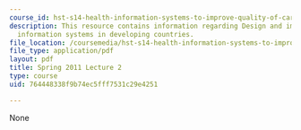 ```yaml
---
course_id: hst-s14-health-information-systems-to-improve-quality-of-care-in-resource-poor-settings-spring-2012
description: This resource contains information regarding Design and impact of health
  information systems in developing countries.
file_location: /coursemedia/hst-s14-health-information-systems-to-improve-quality-of-care-in-resource-poor-settings-spring-2012/764448338f9b74ec5fff7531c29e4251_MITHST_S14S12_lec02_1102.pdf
file_type: application/pdf
layout: pdf
title: Spring 2011 Lecture 2
type: course
uid: 764448338f9b74ec5fff7531c29e4251

---
```

None